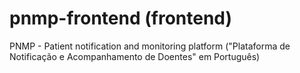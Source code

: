 # pnmp-frontend (frontend)
PNMP - Patient notification and monitoring platform ("Plataforma de Notificação e Acompanhamento de Doentes" em Português)
